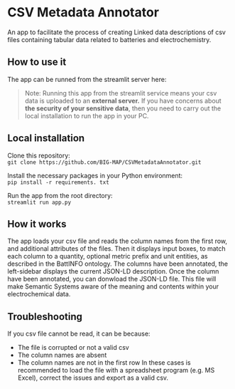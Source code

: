 # CSV Metadata Annotator
An app to facilitate the process of creating Linked data descriptions of csv files containing tabular data related to batteries and electrochemistry.

## How to use it

The app can be runned from the streamlit server here:  

> Note: Running this app from the streamlit service means your csv data is uploaded to an **external server.** If you have concerns about **the security of your sensitive data**, then you need to carry out the local installation to run the app in your PC.

## Local installation

Clone this repository:  
 `git clone https://github.com/BIG-MAP/CSVMetadataAnnotator.git`  

Install the necessary packages in your Python environment:  
`pip install -r requirements. txt`  

Run the app from the root directory:  
`streamlit run app.py`

## How it works
The app loads your csv file and reads the column names from the first row, and additional attributes of the files. Then it displays input boxes, to match each column to a quantity, optional metric prefix and unit entities, as described in the BattINFO ontology. The columns have been annotated, the left-sidebar displays the current JSON-LD description. Once the column have been annotated, you can donwload the JSON-LD file. This file will make Semantic Systems aware of the meaning and contents within your electrochemical data.

## Troubleshooting
If you csv file cannot be read, it can be because:
* The file is corrupted or not a valid csv
* The column names are absent
* The column names are not in the first row
In these cases is recommended to load the file with a spreadsheet program (e.g. MS Excel), correct the issues and export as a valid csv.
